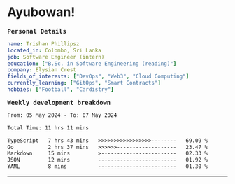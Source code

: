 # Ayubowan!

<samp> **Personal Details**</samp>

```yaml
name: Trishan Phillipsz
located_in: Colombo, Sri Lanka
job: Software Engineer (intern)
education: ["B.Sc. in Software Engineering (reading)"]
company: Elysian Crest
fields_of_interests: ["DevOps", "Web3", "Cloud Computing"]
currently_learning: ["GitOps", "Smart Contracts"]
hobbies: ["Football", "Cardistry"]
```

<samp> **Weekly development breakdown**</samp>

<!--START_SECTION:waka-->

```txt
From: 05 May 2024 - To: 07 May 2024

Total Time: 11 hrs 11 mins

TypeScript   7 hrs 43 mins   >>>>>>>>>>>>>>>>>--------   69.09 %
Go           2 hrs 37 mins   >>>>>>-------------------   23.47 %
Markdown     15 mins         >------------------------   02.33 %
JSON         12 mins         -------------------------   01.92 %
YAML         8 mins          -------------------------   01.30 %
```

<!--END_SECTION:waka-->

---
